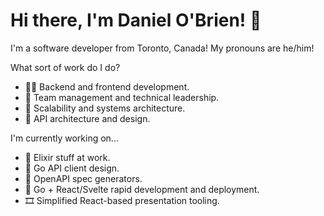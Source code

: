 # Hi there, I'm Daniel O'Brien! 👋

I'm a software developer from Toronto, Canada! My pronouns are he/him!

What sort of work do I do?

- 👨‍💻 Backend and frontend development.
- 🌱 Team management and technical leadership.
- 🐋 Scalability and systems architecture.
- 🤔 API architecture and design.

I'm currently working on...

- 🧪 Elixir stuff at work.
- 🐹 Go API client design.
- 🤖 OpenAPI spec generators.
- 🧭 Go + React/Svelte rapid development and deployment.
- 🎞 Simplified React-based presentation tooling.

<!--
**dobs/dobs** is a ✨ _special_ ✨ repository because its `README.md` (this file) appears on your GitHub profile.

Here are some ideas to get you started:

- 🔭 I’m currently working on ...
- 🌱 I’m currently learning ...
- 👯 I’m looking to collaborate on ...
- 🤔 I’m looking for help with ...
- 💬 Ask me about ...
- 📫 How to reach me: ...
- 😄 Pronouns: ...
- ⚡ Fun fact: ...
-->
